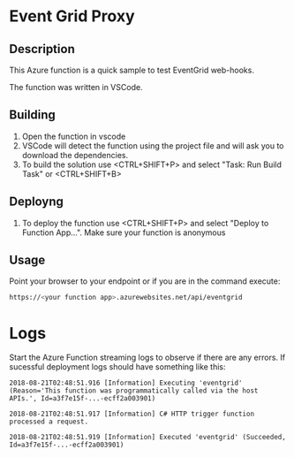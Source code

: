 # Event Grid Proxy

## Description

This Azure function is a quick sample to test EventGrid web-hooks.

The function was written in VSCode.

## Building

1. Open the function in vscode
1. VSCode will detect the function using the project file and will ask you to download the dependencies.
1. To build the solution use <CTRL+SHIFT+P> and select "Task: Run Build Task" or <CTRL+SHIFT+B>

## Deployng

1. To deploy the function use <CTRL+SHIFT+P> and select "Deploy to Function App...".  Make sure your function is anonymous

## Usage

Point your browser to your endpoint or if you are in the command execute:

``` bash
https://<your function app>.azurewebsites.net/api/eventgrid
```

# Logs

Start the Azure Function streaming logs to observe if there are any errors. If sucessful deployment logs should have something like this:

```
2018-08-21T02:48:51.916 [Information] Executing 'eventgrid' (Reason='This function was programmatically called via the host APIs.', Id=a3f7e15f-...-ecff2a003901)

2018-08-21T02:48:51.917 [Information] C# HTTP trigger function processed a request.

2018-08-21T02:48:51.919 [Information] Executed 'eventgrid' (Succeeded, Id=a3f7e15f-...-ecff2a003901)
```

